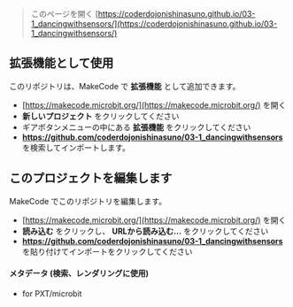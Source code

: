 
> このページを開く [https://coderdojonishinasuno.github.io/03-1_dancingwithsensors/](https://coderdojonishinasuno.github.io/03-1_dancingwithsensors/)

## 拡張機能として使用

このリポジトリは、MakeCode で **拡張機能** として追加できます。

* [https://makecode.microbit.org/](https://makecode.microbit.org/) を開く
* **新しいプロジェクト** をクリックしてください
* ギアボタンメニューの中にある **拡張機能** をクリックしてください
* **https://github.com/coderdojonishinasuno/03-1_dancingwithsensors** を検索してインポートします。

## このプロジェクトを編集します

MakeCode でこのリポジトリを編集します。

* [https://makecode.microbit.org/](https://makecode.microbit.org/) を開く
* **読み込む** をクリックし、 **URLから読み込む...** をクリックしてください
* **https://github.com/coderdojonishinasuno/03-1_dancingwithsensors** を貼り付けてインポートをクリックしてください

#### メタデータ (検索、レンダリングに使用)

* for PXT/microbit
<script src="https://makecode.com/gh-pages-embed.js"></script><script>makeCodeRender("{{ site.makecode.home_url }}", "{{ site.github.owner_name }}/{{ site.github.repository_name }}");</script>
